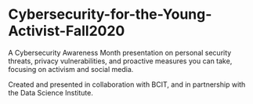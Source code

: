 # Cybersecurity-for-the-Young-Activist-Fall2020

A Cybersecurity Awareness Month presentation on personal security threats, privacy vulnerabilities, and proactive measures you can take, focusing on activism and social media.


Created and presented in collaboration with BCIT, and in partnership with the Data Science Institute.
